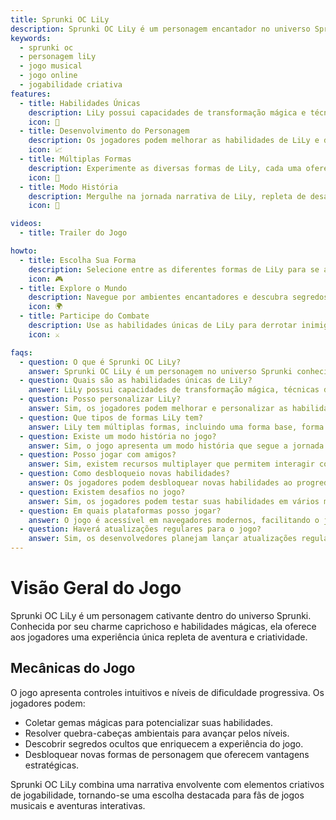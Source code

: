 ```yaml
---
title: Sprunki OC LiLy
description: Sprunki OC LiLy é um personagem encantador no universo Sprunki, conhecido por seu charme caprichoso e habilidades únicas. Os jogadores podem explorar seu mundo mágico, participar de um jogo estratégico e desbloquear várias transformações.
keywords:
  - sprunki oc
  - personagem liLy
  - jogo musical
  - jogo online
  - jogabilidade criativa
features:
  - title: Habilidades Únicas
    description: LiLy possui capacidades de transformação mágica e técnicas de movimento especiais que melhoram a jogabilidade.
    icon: 🌟
  - title: Desenvolvimento do Personagem
    description: Os jogadores podem melhorar as habilidades de LiLy e desbloquear novas características à medida que avançam no jogo.
    icon: 📈
  - title: Múltiplas Formas
    description: Experimente as diversas formas de LiLy, cada uma oferecendo vantagens únicas em diferentes situações.
    icon: 🔄
  - title: Modo História
    description: Mergulhe na jornada narrativa de LiLy, repleta de desafios e aventuras.
    icon: 📖

videos:
  - title: Trailer do Jogo

howto:
  - title: Escolha Sua Forma
    description: Selecione entre as diferentes formas de LiLy para se adaptar a vários desafios no jogo.
    icon: 🎮
  - title: Explore o Mundo
    description: Navegue por ambientes encantadores e descubra segredos ocultos.
    icon: 🌍
  - title: Participe do Combate
    description: Use as habilidades únicas de LiLy para derrotar inimigos e superar obstáculos.
    icon: ⚔️

faqs:
  - question: O que é Sprunki OC LiLy?
    answer: Sprunki OC LiLy é um personagem no universo Sprunki conhecido por suas habilidades mágicas e personalidade encantadora.
  - question: Quais são as habilidades únicas de LiLy?
    answer: LiLy possui capacidades de transformação mágica, técnicas de movimento especiais e habilidades estratégicas de combate.
  - question: Posso personalizar LiLy?
    answer: Sim, os jogadores podem melhorar e personalizar as habilidades de LiLy à medida que avançam no jogo.
  - question: Que tipos de formas LiLy tem?
    answer: LiLy tem múltiplas formas, incluindo uma forma base, forma aprimorada, formas especiais para situações específicas e uma forma final.
  - question: Existe um modo história no jogo?
    answer: Sim, o jogo apresenta um modo história que segue a jornada narrativa de LiLy.
  - question: Posso jogar com amigos?
    answer: Sim, existem recursos multiplayer que permitem interagir com outros jogadores no universo Sprunki.
  - question: Como desbloqueio novas habilidades?
    answer: Os jogadores podem desbloquear novas habilidades ao progredir no jogo e completar desafios.
  - question: Existem desafios no jogo?
    answer: Sim, os jogadores podem testar suas habilidades em vários modos de desafio ao longo do jogo.
  - question: Em quais plataformas posso jogar?
    answer: O jogo é acessível em navegadores modernos, facilitando o jogo em qualquer lugar.
  - question: Haverá atualizações regulares para o jogo?
    answer: Sim, os desenvolvedores planejam lançar atualizações regulares que incluem novo conteúdo e recursos com base no feedback dos jogadores.
---
```


# Visão Geral do Jogo

Sprunki OC LiLy é um personagem cativante dentro do universo Sprunki. Conhecida por seu charme caprichoso e habilidades mágicas, ela oferece aos jogadores uma experiência única repleta de aventura e criatividade.

## Mecânicas do Jogo

O jogo apresenta controles intuitivos e níveis de dificuldade progressiva. Os jogadores podem:

- Coletar gemas mágicas para potencializar suas habilidades.
- Resolver quebra-cabeças ambientais para avançar pelos níveis.
- Descobrir segredos ocultos que enriquecem a experiência do jogo.
- Desbloquear novas formas de personagem que oferecem vantagens estratégicas.

Sprunki OC LiLy combina uma narrativa envolvente com elementos criativos de jogabilidade, tornando-se uma escolha destacada para fãs de jogos musicais e aventuras interativas.
